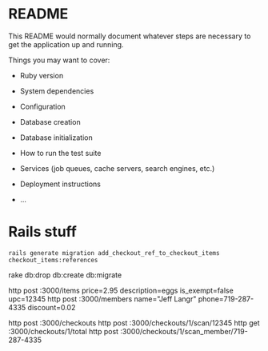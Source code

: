 # README

This README would normally document whatever steps are necessary to get the
application up and running.

Things you may want to cover:

* Ruby version

* System dependencies

* Configuration

* Database creation

* Database initialization

* How to run the test suite

* Services (job queues, cache servers, search engines, etc.)

* Deployment instructions

* ...


# Rails stuff

```
rails generate migration add_checkout_ref_to_checkout_items checkout_items:references
```
rake db:drop db:create db:migrate

http post :3000/items price=2.95 description=eggs is_exempt=false upc=12345
http post :3000/members name="Jeff Langr" phone=719-287-4335 discount=0.02

http post :3000/checkouts
http post :3000/checkouts/1/scan/12345
http get :3000/checkouts/1/total
http post :3000/checkouts/1/scan_member/719-287-4335
